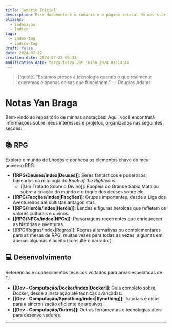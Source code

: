 ```yaml
---
title: Sumário Inicial
description: Esse documento é o sumário e a página inicial do meu site baseado nas anotações do Obsidian.
aliases:
  - indexação
  - Índice
tags:
  - index-tag
  - indice-tag
draft: false
date: 2024-07-22
creation date: 2024-07-22 05:33
modification date: terça-feira 23º julho 2024 03:14:44
---
```


> [!quote] "Estamos presos à tecnologia quando o que realmente queremos é apenas coisas que funcionem."
> — Douglas Adams

# Notas Yan Braga

Bem-vindo ao repositório de minhas anotações! Aqui, você encontrará informações sobre meus interesses e projetos, organizados nas seguintes seções:

## 📚 RPG

Explore o mundo de Lhodos e conheça os elementos chave do meu universo RPG.

- **[[RPG/Deuses/index|Deuses]]**: Seres fantásticos e poderosos, baseados na mitologia do *Book of the Righteous*.
	- [[Um Tratado Sobre o Divino]]: Epopeia do Grande Sábio Matalou sobre a criação do mundo e o toque dos deuses sobre ele.
- **[[RPG/Facções/index|Facções]]**: Grupos importantes, desde a Liga dos Aventureiros até cultistas antagonistas.
- **[[RPG/Heróis/index|Heróis]]**: Lendas e figuras heroicas que refletem os valores culturais e divinos.
- **[[RPG/NPCs/index|NPCs]]**: Personagens recorrentes que enriquecem as histórias e aventuras.
- [[RPG/Regras/index|Regras]]: Regras alternativas ou complementares para as mesas de RPG, muitas vezes para todas as vezes, algumas em apenas algumas é aceito (consulte o narrador)

## 💻 Desenvolvimento

Referências e conhecimentos técnicos voltados para áreas específicas de T.I.

- **[[Dev - Computação/Docker/index|Docker]]**: Guia completo sobre Docker, desde a instalação até técnicas avançadas.
- **[[Dev - Computação/Syncthing/index|Syncthing]]**: Tutoriais e dicas para a sincronização eficiente de arquivos.
- **[[Dev - Computação/Outros]]**: Outras ferramentas e tecnologias úteis para desenvolvedores.

---